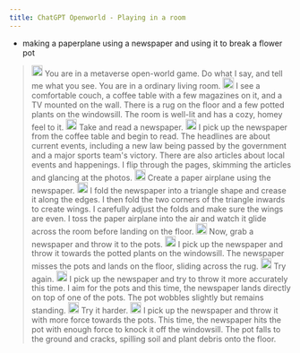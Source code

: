 ```yaml
---
title: ChatGPT Openworld - Playing in a room
---
```


* making a paperplane using a newspaper and using it to break a flower pot

 > 
 > <img src='https://scrapbox.io/api/pages/blu3mo-public/blu3mo/icon' alt='blu3mo.icon' height="19.5"/>
 >  You are in a metaverse open-world game. Do what I say, and tell me what you see.
 >  You are in a ordinary living room.
 > <img src='https://scrapbox.io/api/pages/blu3mo-public/ChatGPT/icon' alt='ChatGPT.icon' height="19.5"/>
 >  I see a comfortable couch, a coffee table with a few magazines on it, and a TV mounted on the wall. There is a rug on the floor and a few potted plants on the windowsill. The room is well-lit and has a cozy, homey feel to it.
 > <img src='https://scrapbox.io/api/pages/blu3mo-public/blu3mo/icon' alt='blu3mo.icon' height="19.5"/>
 >  Take and read a newspaper.
 > <img src='https://scrapbox.io/api/pages/blu3mo-public/ChatGPT/icon' alt='ChatGPT.icon' height="19.5"/>
 >  I pick up the newspaper from the coffee table and begin to read. The headlines are about current events, including a new law being passed by the government and a major sports team's victory. There are also articles about local events and happenings. I flip through the pages, skimming the articles and glancing at the photos.
 > <img src='https://scrapbox.io/api/pages/blu3mo-public/blu3mo/icon' alt='blu3mo.icon' height="19.5"/>
 >  Create a paper airplane using the newspaper.
 > <img src='https://scrapbox.io/api/pages/blu3mo-public/ChatGPT/icon' alt='ChatGPT.icon' height="19.5"/>
 >  I fold the newspaper into a triangle shape and crease it along the edges. I then fold the two corners of the triangle inwards to create wings. I carefully adjust the folds and make sure the wings are even. I toss the paper airplane into the air and watch it glide across the room before landing on the floor.
 > <img src='https://scrapbox.io/api/pages/blu3mo-public/blu3mo/icon' alt='blu3mo.icon' height="19.5"/>
 >  Now, grab a newspaper and throw it to the pots.
 > <img src='https://scrapbox.io/api/pages/blu3mo-public/ChatGPT/icon' alt='ChatGPT.icon' height="19.5"/>
 >  I pick up the newspaper and throw it towards the potted plants on the windowsill. The newspaper misses the pots and lands on the floor, sliding across the rug.
 > <img src='https://scrapbox.io/api/pages/blu3mo-public/blu3mo/icon' alt='blu3mo.icon' height="19.5"/>
 >  Try again.
 > <img src='https://scrapbox.io/api/pages/blu3mo-public/ChatGPT/icon' alt='ChatGPT.icon' height="19.5"/>
 >  I pick up the newspaper and try to throw it more accurately this time. I aim for the pots and this time, the newspaper lands directly on top of one of the pots. The pot wobbles slightly but remains standing.
 > <img src='https://scrapbox.io/api/pages/blu3mo-public/blu3mo/icon' alt='blu3mo.icon' height="19.5"/>
 >  Try it harder.
 > <img src='https://scrapbox.io/api/pages/blu3mo-public/ChatGPT/icon' alt='ChatGPT.icon' height="19.5"/>
 >  I pick up the newspaper and throw it with more force towards the pots. This time, the newspaper hits the pot with enough force to knock it off the windowsill. The pot falls to the ground and cracks, spilling soil and plant debris onto the floor.
 > 
